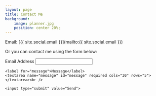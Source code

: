 ```yaml
---
layout: page
title: Contact Me
background:
    image: planner.jpg
    position: center 20%;
---
```


<i class="far fa-envelope"></i> <span class="sr-only-xs">Email:</span> [{{ site.social.email }}](mailto:{{ site.social.email }})

Or you can contact me using the form below:

<form action="https://send.pageclip.co/ecGrlCsgXPrmbKtxRRddcYit4ApVowFq/contact-form" method="post" onsubmit="toast(1)">
    <label for="email">Email Address</label>
    <input type="email" id="email" name="email" required autocomplete="email"><br />

    <label for="message">Message</label>
    <textarea name="message" id="message" required cols="30" rows="5"></textarea><br />

    <input type="submit" value="Send">
</form>
